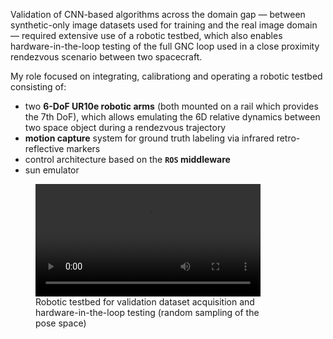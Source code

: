 Validation of CNN-based algorithms across the domain gap — between synthetic-only image datasets used for training and the real image domain — required extensive use of a robotic testbed, which also enables hardware-in-the-loop testing of the full GNC loop used in a close proximity rendezvous scenario between two spacecraft.

My role focused on integrating, calibrationg and operating a robotic testbed consisting of:
- two **6-DoF UR10e robotic arms** (both mounted on a rail which provides the 7th DoF), which allows emulating the 6D relative dynamics between two space object during a rendezvous trajectory
- **motion capture** system for ground truth labeling via infrared retro-reflective markers
- control architecture based on the **``ROS`` middleware**
- sun emulator

<figure>
  <video controls width="85%">
    <source src="videos/SnT_robotic_testbed.mp4" type="video/mp4">
    Your browser does not support the video tag.
  </video>
  <figcaption>
    <div style="width:85%">
      Robotic testbed for validation dataset acquisition and hardware-in-the-loop testing (random sampling of the pose space)
    </div>
  </figcaption>
</figure>